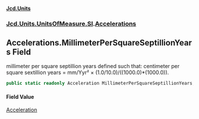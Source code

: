 #### [Jcd.Units](index.md 'index')
### [Jcd.Units.UnitsOfMeasure.SI](Jcd.Units.UnitsOfMeasure.SI.md 'Jcd.Units.UnitsOfMeasure.SI').[Accelerations](Accelerations.md 'Jcd.Units.UnitsOfMeasure.SI.Accelerations')

## Accelerations.MillimeterPerSquareSeptillionYears Field

millimeter per square septillion years defined such that: centimeter per square sextillion years = mm/Yyr² ×
(1.0/10.0)/((1000.0)*(1000.0)).

```csharp
public static readonly Acceleration MillimeterPerSquareSeptillionYears;
```

#### Field Value
[Acceleration](Acceleration.md 'Jcd.Units.UnitTypes.Acceleration')
